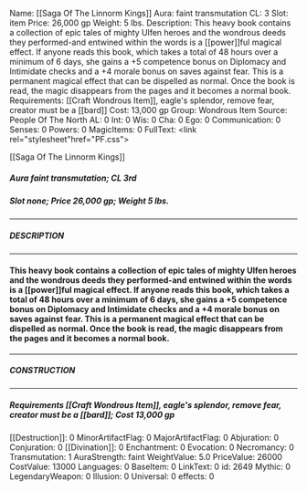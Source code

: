Name: [[Saga Of The Linnorm Kings]]
Aura: faint transmutation
CL: 3
Slot: item
Price: 26,000 gp
Weight: 5 lbs.
Description: This heavy book contains a collection of epic tales of mighty Ulfen heroes and the wondrous deeds they performed-and entwined within the words is a [[power]]ful magical effect. If anyone reads this book, which takes a total of 48 hours over a minimum of 6 days, she gains a +5 competence bonus on Diplomacy and Intimidate checks and a +4 morale bonus on saves against fear. This is a permanent magical effect that can be dispelled as normal. Once the book is read, the magic disappears from the pages and it becomes a normal book.
Requirements: [[Craft Wondrous Item]], eagle's splendor, remove fear, creator must be a [[bard]]
Cost: 13,000 gp
Group: Wondrous Item
Source: People Of The North
AL: 0
Int: 0
Wis: 0
Cha: 0
Ego: 0
Communication: 0
Senses: 0
Powers: 0
MagicItems: 0
FullText: <link rel="stylesheet"href="PF.css"><div class="heading"><p class="alignleft">[[Saga Of The Linnorm Kings]]</p><div style="clear: both;"></div></div><div><h5><b>Aura </b>faint transmutation; <b>CL </b>3rd</h5><h5><b>Slot </b>none; <b>Price </b>26,000 gp; <b>Weight </b>5 lbs.</h5></div><hr/><div><h5><b>DESCRIPTION</b></h5></div><hr/><div><h4><p>This heavy book contains a collection of epic tales of mighty Ulfen heroes and the wondrous deeds they performed-and entwined within the words is a [[power]]ful magical effect. If anyone reads this book, which takes a total of 48 hours over a minimum of 6 days, she gains a +5 competence bonus on Diplomacy and Intimidate checks and a +4 morale bonus on saves against fear. This is a permanent magical effect that can be dispelled as normal. Once the book is read, the magic disappears from the pages and it becomes a normal book.</p></h4></div><hr/><div><h5><b>CONSTRUCTION</b></h5></div><hr/><div><h5><b>Requirements </b>[[Craft Wondrous Item]], <i>eagle's splendor</i>, <i>remove fear</i>, creator must be a [[bard]]; <b>Cost </b>13,000 gp</h5></div>
[[Destruction]]: 0
MinorArtifactFlag: 0
MajorArtifactFlag: 0
Abjuration: 0
Conjuration: 0
[[Divination]]: 0
Enchantment: 0
Evocation: 0
Necromancy: 0
Transmutation: 1
AuraStrength: faint
WeightValue: 5.0
PriceValue: 26000
CostValue: 13000
Languages: 0
BaseItem: 0
LinkText: 0
id: 2649
Mythic: 0
LegendaryWeapon: 0
Illusion: 0
Universal: 0
effects: 0
